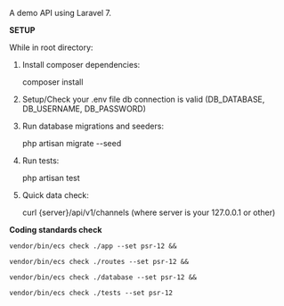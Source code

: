 A demo API using Laravel 7.

**SETUP**

While in root directory:

1) Install composer dependencies:

    composer install

2) Setup/Check your .env file db connection is valid (DB_DATABASE, DB_USERNAME, DB_PASSWORD)

3) Run database migrations and seeders:

    php artisan migrate --seed

4) Run tests:

    php artisan test

6) Quick data check:

    curl {server}/api/v1/channels (where server is your 127.0.0.1 or other)

**Coding standards check**

    vendor/bin/ecs check ./app --set psr-12 &&
    
    vendor/bin/ecs check ./routes --set psr-12 &&
    
    vendor/bin/ecs check ./database --set psr-12 &&
    
    vendor/bin/ecs check ./tests --set psr-12

